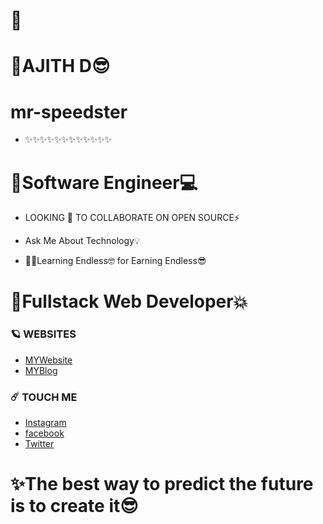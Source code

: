 
# 🌈
#      🌟AJITH D😎        
#      mr-speedster       
- ✨✨✨✨✨✨✨✨✨✨✨✨
#  🌈Software Engineer💻

- LOOKING 🔭 TO COLLABORATE ON OPEN SOURCE⚡️

-  Ask Me About Technology💡

- 🧑‍💻Learning Endless🤓 for Earning Endless😎

# 🌈Fullstack Web Developer💥


### 🪐 WEBSITES
* [MYWebsite](http://ajith.lovestoblog.com/)
* [MYBlog](http://ajithditto.blogspot.com/)
  
### ☄️ TOUCH ME
* [Instagram](https://www.instagram.com/mr_s_p_e_e_d_s_t_e_r/)
* [facebook](https://www.facebook.com/profile.php?id=100037743652992/)
* [Twitter](https://twitter.com/AjithD47448694/)


# ✨The best way to predict the future is to create it😎
